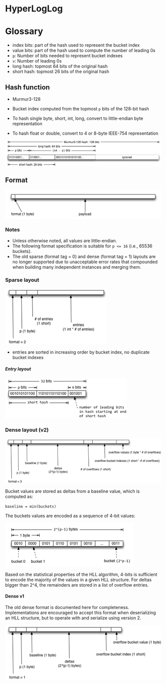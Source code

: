 # HyperLogLog

# Glossary

* index bits: part of the hash used to represent the bucket index
* value bits: part of the hash used to compute the number of leading 0s
* `p`: Number of bits needed to represent bucket indexes
* `v`: Number of leading 0s 
* long hash: topmost 64 bits of the original hash
* short hash: topmost 26 bits of the original hash

## Hash function

* Murmur3-128
* Bucket index computed from the topmost `p` bits of the 128-bit hash

* To hash single byte, short, int, long, convert to little-endian byte representation
* To hash float or double, convert to 4 or 8-byte IEEE-754 representation

![Hash](hash.png)

## Format

![General](general.png)

### Notes

* Unless otherwise noted, all values are little-endian.
* The following format specification is suitable for `p <= 16` (i.e., 65536 buckets).
* The old sparse (format tag = 0) and dense (format tag = 1) layouts are no longer supported
  due to unacceptable error rates that compounded when building many independent instances and
  merging them.

### Sparse layout

![Sparse](sparse.png)

* entries are sorted in increasing order by bucket index, no duplicate bucket indexes

##### Entry layout

![Sparse entry](sparse-entry.png)

### Dense layout (v2)

![Dense](dense-v2.png)

Bucket values are stored as deltas from a baseline value, which is computed as:

`baseline = min(buckets)`

The buckets values are encoded as a sequence of 4-bit values:

![Dense buckets](dense-buckets.png)

Based on the statistical properties of the HLL algorithm, 4-bits is sufficient to encode
the majority of the values in a given HLL structure. For deltas bigger than 2^4, the remainders
are stored in a list of overflow entries.

#### Dense v1

The old dense format is documented here for completeness. Implementations are encouraged to accept
this format when deserializing an HLL structure, but to operate with and serialize using version 2.

![Dense](dense-v1.png)

